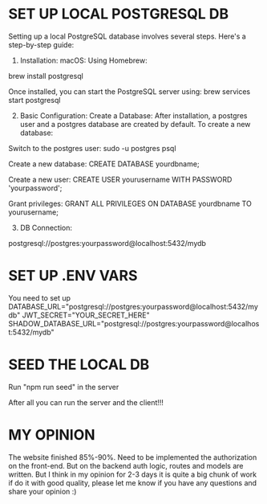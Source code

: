 # SET UP LOCAL POSTGRESQL DB

Setting up a local PostgreSQL database involves several steps. Here's a step-by-step guide:

1. Installation:
   macOS:
   Using Homebrew:

brew install postgresql

Once installed, you can start the PostgreSQL server using:
brew services start postgresql

2. Basic Configuration:
   Create a Database:
   After installation, a postgres user and a postgres database are created by default. To create a new database:

Switch to the postgres user:
sudo -u postgres psql

Create a new database:
CREATE DATABASE yourdbname;

Create a new user:
CREATE USER yourusername WITH PASSWORD 'yourpassword';

Grant privileges:
GRANT ALL PRIVILEGES ON DATABASE yourdbname TO yourusername;

3. DB Connection:

postgresql://postgres:yourpassword@localhost:5432/mydb

# SET UP .ENV VARS

You need to set up
DATABASE_URL="postgresql://postgres:yourpassword@localhost:5432/mydb"
JWT_SECRET="YOUR_SECRET_HERE"
SHADOW_DATABASE_URL="postgresql://postgres:yourpassword@localhost:5432/mydb"

# SEED THE LOCAL DB

Run "npm run seed" in the server

After all you can run the server and the client!!!

# MY OPINION

The website finished 85%-90%. Need to be implemented the authorization on the front-end. But on the backend auth logic, routes and models are written. But I think in my opinion for 2-3 days it is quite a big chunk of work if do it with good quality, please let me know if you have any questions and share your opinion :)
